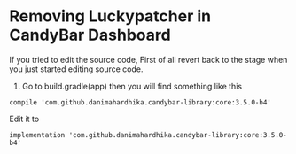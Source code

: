 # Removing Luckypatcher in CandyBar Dashboard
If you tried to edit the source code, First of all revert back to the stage when you just started editing source code.

1. Go to build.gradle(app) then you will find something like this
```
compile 'com.github.danimahardhika.candybar-library:core:3.5.0-b4'
```
Edit it to
```
implementation 'com.github.danimahardhika.candybar-library:core:3.5.0-b4'
```
